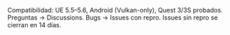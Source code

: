 Compatibilidad: UE 5.5–5.6, Android (Vulkan-only), Quest 3/3S probados.
Preguntas → Discussions. Bugs → Issues con repro. 
Issues sin repro se cierran en 14 días.